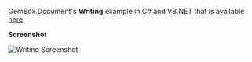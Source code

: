 GemBox.Document's **Writing** example in C# and VB.NET that is available [here](https://www.gemboxsoftware.com/document/examples/c-sharp-vb-net-write-word/302).

**Screenshot**

![Writing Screenshot](https://www.gemboxsoftware.com/Document/Examples/Content/CommonUses/Writing/Writing.png)